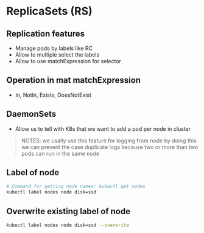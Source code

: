 # ReplicaSets (RS)

## Replication features

- Manage pods by labels like RC
- Allow to multiple select the labels
- Allow to use matchExpression for selector

## Operation in mat matchExpression

- In, NotIn, Exists, DoesNotExist

## DaemonSets

- Allow us to tell with K8s that we want to add a pod per node in cluster

> NOTES: we usally use this feature for logging from node by doing this
> we can prevent the case duplicate logs because two or more than two pods can run in the same node

## Label of node

```bash
# Command for getting node names: kubectl get nodes
kubectl label nodes node disk=ssd
```

## Overwrite existing label of node

```bash
kubectl label nodes node disk=ssd --overwrite
```
